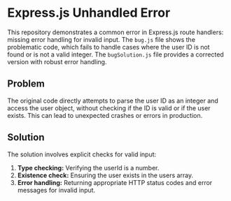 # Express.js Unhandled Error
This repository demonstrates a common error in Express.js route handlers: missing error handling for invalid input.  The `bug.js` file shows the problematic code, which fails to handle cases where the user ID is not found or is not a valid integer. The `bugSolution.js` file provides a corrected version with robust error handling. 

## Problem
The original code directly attempts to parse the user ID as an integer and access the user object, without checking if the ID is valid or if the user exists. This can lead to unexpected crashes or errors in production. 

## Solution
The solution involves explicit checks for valid input: 
1. **Type checking:**  Verifying the userId is a number.
2. **Existence check:** Ensuring the user exists in the users array. 
3. **Error handling:** Returning appropriate HTTP status codes and error messages for invalid input. 